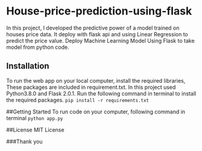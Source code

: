 # House-price-prediction-using-flask
In this project, I developed the predictive power of a model trained on houses price data. It deploy with flask api and using Linear Regression to predict the price value. Deploy Machine Learning Model Using Flask to take model from python code.

## Installation

To run the web app on your local computer, install the required libraries, These packages are included in requirement.txt. In this project used Python3.8.0 and Flask 2.0.1.
Run the following command in terminal to install the required packages.
`pip install -r requirements.txt` 

##Getting Started
To run code on your computer, following command in terminal
`python app.py`


##License
MIT License


###Thank you
